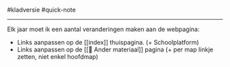 #kladversie  #quick-note

---
Elk jaar moet ik een aantal veranderingen maken aan de webpagina:
* Links aanpassen op de [[index]] thuispagina. (+ Schoolplatform)
* Links aanpassen op de [[📑 Ander materiaal]] pagina (+ per map linkje zetten, niet enkel hoofdmap)

